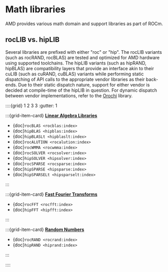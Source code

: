 # Math libraries

AMD provides various math domain and support libraries as part of ROCm.

## rocLIB vs. hipLIB

Several libraries are prefixed with either "roc" or "hip".
The rocLIB variants (such as rocRAND, rocBLAS) are tested and optimized for AMD hardware using supported toolchains.
The hipLIB variants (such as hipRAND, hipBLAS) are compatibility layers that provide an interface akin to their
cuLIB (such as cuRAND, cuBLAS) variants while performing static dispatching of API calls to the appropriate
vendor libraries as their back-ends. Due to their static dispatch nature, support for either vendor is decided
at compile-time of the hipLIB in question. For dynamic dispatch between vendor implementations, refer to the
[Orochi](https://github.com/GPUOpen-LibrariesAndSDKs/Orochi) library.

::::{grid} 1 2 3 3
:gutter: 1

:::{grid-item-card}
**[Linear Algebra Libraries](./math-linear-algebra.md)**

* {doc}`rocBLAS <rocblas:index>`
* {doc}`hipBLAS <hipblas:index>`
* {doc}`hipBLASLt <hipblaslt:index>`
* {doc}`rocALUTION <rocalution:index>`
* {doc}`rocWMMA <rocwmma:index>`
* {doc}`rocSOLVER <rocsolver:index>`
* {doc}`hipSOLVER <hipsolver:index>`
* {doc}`rocSPARSE <rocsparse:index>`
* {doc}`hipSPARSE <hipsparse:index>`
* {doc}`hipSPARSELt <hipsparselt:index>`

:::

:::{grid-item-card}
**[Fast Fourier Transforms](./math-fft.md)**

* {doc}`rocFFT <rocfft:index>`
* {doc}`hipFFT <hipfft:index>`

:::

:::{grid-item-card}
**[Random Numbers](./rand.md)**

* {doc}`rocRAND <rocrand:index>`
* {doc}`hipRAND <hiprand:index>`

:::

::::
